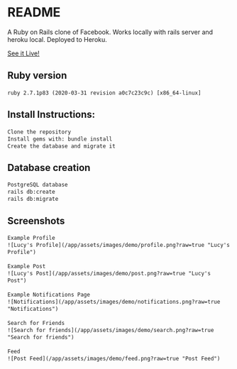 # README

A Ruby on Rails clone of Facebook.  Works locally with rails server and heroku local. Deployed to Heroku.

[See it Live!](https://radiant-lake-35927.herokuapp.com/welcome/index)

## Ruby version
    ruby 2.7.1p83 (2020-03-31 revision a0c7c23c9c) [x86_64-linux]

## Install Instructions:
    Clone the repository
    Install gems with: bundle install
    Create the database and migrate it

## Database creation
    PostgreSQL database
    rails db:create
    rails db:migrate

## Screenshots
    Example Profile
    ![Lucy's Profile](/app/assets/images/demo/profile.png?raw=true "Lucy's Profile")

    Example Post
    ![Lucy's Post](/app/assets/images/demo/post.png?raw=true "Lucy's Post")

    Example Notifications Page
    ![Notifications](/app/assets/images/demo/notifications.png?raw=true "Notifications")

    Search for Friends
    ![Search for friends](/app/assets/images/demo/search.png?raw=true "Search for friends")

    Feed
    ![Post Feed](/app/assets/images/demo/feed.png?raw=true "Post Feed")

